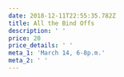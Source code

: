 ```yaml
---
date: 2018-12-11T22:55:35.782Z
title: All the Bind Offs
description: ' '
price: 20
price_details: ' '
meta_1: 'March 14, 6-8p.m.'
meta_2: ' '
---
```


